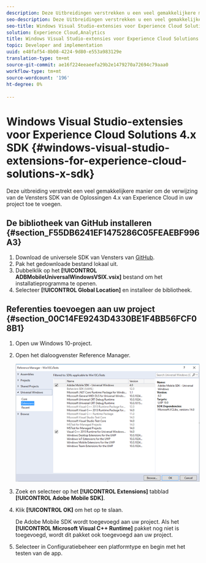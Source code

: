 ```yaml
---
description: Deze Uitbreidingen verstrekken u een veel gemakkelijkere manier om de verwijzing van de Vensters SDK van de Oplossingen 4.x van Experience Cloud in uw project toe te voegen.
seo-description: Deze Uitbreidingen verstrekken u een veel gemakkelijkere manier om de verwijzing van de Vensters SDK van de Oplossingen 4.x van Experience Cloud in uw project toe te voegen.
seo-title: Windows Visual Studio-extensies voor Experience Cloud Solutions 4.x SDK
solution: Experience Cloud,Analytics
title: Windows Visual Studio-extensies voor Experience Cloud Solutions 4.x SDK
topic: Developer and implementation
uuid: e48faf54-8b08-4224-9d80-e553a983129e
translation-type: tm+mt
source-git-commit: ae16f224eeaeefa29b2e1479270a72694c79aaa0
workflow-type: tm+mt
source-wordcount: '196'
ht-degree: 0%

---
```



# Windows Visual Studio-extensies voor Experience Cloud Solutions 4.x SDK {#windows-visual-studio-extensions-for-experience-cloud-solutions-x-sdk}

Deze uitbreiding verstrekt een veel gemakkelijkere manier om de verwijzing van de Vensters SDK van de Oplossingen 4.x van Experience Cloud in uw project toe te voegen.

## De bibliotheek van GitHub installeren {#section_F55DB6241EF1475286C05FEAEBF996A3}

1. Download de universele SDK van Vensters van [GitHub](https://github.com/Adobe-Marketing-Cloud/mobile-services/releases).
1. Pak het gedownloade bestand lokaal uit.
1. Dubbelklik op het **[!UICONTROL ADBMobileUniversalWindowsVSIX.vsix]** bestand om het installatieprogramma te openen.
1. Selecteer **[!UICONTROL Global Location]** en installeer de bibliotheek.

## Referenties toevoegen aan uw project {#section_00C14FE9243D4330BE1F4BB56FCF08B1}

1. Open uw Windows 10-project.
1. Open het dialoogvenster Reference Manager.

   ![](assets/ref_manager.png)

1. Zoek en selecteer op het **[!UICONTROL Extensions]** tabblad **[!UICONTROL Adobe Mobile SDK]**.
1. Klik **[!UICONTROL OK]** om het op te slaan.

   De Adobe Mobile SDK wordt toegevoegd aan uw project. Als het **[!UICONTROL Microsoft Visual C++ Runtime]** pakket nog niet is toegevoegd, wordt dit pakket ook toegevoegd aan uw project.

1. Selecteer in Configuratiebeheer een platformtype en begin met het testen van de app.

